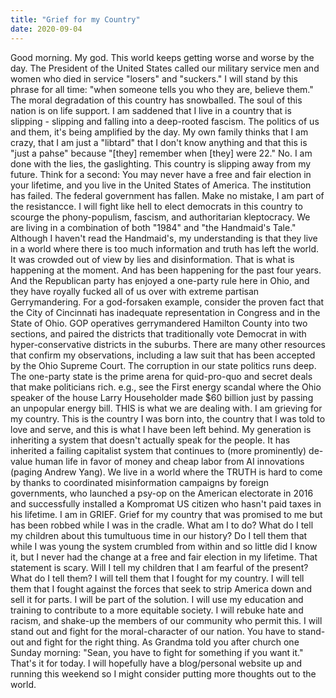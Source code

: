 ```yaml
---
title: "Grief for my Country"
date: 2020-09-04
---
```

Good morning. My god. This world keeps getting worse and worse by the day. The President of the United States called our military service men and women who died in service "losers" and "suckers." I will stand by this phrase for all time: "when someone tells you who they are, believe them."
The moral degradation of this country has snowballed. The soul of this nation is on life support. I am saddened that I live in a country that is slipping - slipping and falling into a deep-rooted fascism. The politics of us and them, it's being amplified by the day. My own family thinks that I am crazy, that I am just a "libtard" that I don't know anything and that this is "just a pahse" because "[they] remember when [they] were 22." No.
I am done with the lies, the gaslighting. This country is slipping away from my future. Think for a second: You may never have a free and fair election in your lifetime, and you live in the United States of America. The institution has failed. The federal government has fallen. Make no mistake, I am part of the resistancce. I will fight like hell to elect democrats in this country to scourge the phony-populism, fascism, and authoritarian kleptocracy. We are living in a combination of both "1984" and "the Handmaid's Tale." Although I haven't read the Handmaid's, my understanding is that they live in a world where there is too much information and truth has left the world. It was crowded out of view by lies and disinformation. That is what is happening at the moment. And has been happening for the past four years. And the Republican party has enjoyed a one-party rule here in Ohio, and they have royally fucked all of us over with extreme partisan Gerrymandering. For a god-forsaken example, consider the proven fact that the City of Cincinnati has inadequate representation in Congress and in the State of Ohio. GOP operatives gerrymandered Hamilton County into two sections, and paired the districts that traditionally vote Democrat in with hyper-conservative districts in the suburbs. There are many other resources that confirm my observations, including a law suit that has been accepted by the Ohio Supreme Court. The corruption in our state politics runs deep. The one-party state is the prime arena for quid-pro-quo and secret deals that make politicians rich. e.g., see the First energy scandal where the Ohio speaker of the house Larry Householder made $60 billion just by passing an unpopular energy bill. THIS is what we are dealing with.
I am grieving for my country. This is the country I was born into, the country that I was told to love and serve, and this is what I have been left behind. My generation is inheriting a system that doesn't actually speak for the people. It has inherited a failing capitalist system that continues to (more prominently) de-value human life in favor of money and cheap labor from AI innovations (paging Andrew Yang).  We live in a world where the TRUTH is hard to come by thanks to coordinated misinformation campaigns by foreign governments, who launched a psy-op on the American electorate in 2016 and successfully installed a Kompromat US citizen who hasn't paid taxes in his lifetime. 
I am in GRIEF. Grief for my country that was promised to me but has been robbed while I was in the cradle. What am I to do? What do I tell my children about this tumultuous time in our history? Do I tell them that while I was young the system crumbled from within and so little did I know it, but I never had the change at a free and fair election in my lifetime. That statement is scary. Will I tell my children that I am fearful of the present? What do I tell them? 
I will tell them that I fought for my country. I will tell them that I fought against the forces that seek to strip America down and sell it for parts. I will be part of the solution. I will use my education and training to contribute to a more equitable society. I will rebuke hate and racism, and shake-up the members of our community who permit this. I will stand out and fight for the moral-character of our nation. You have to stand-out and fight for the right thing. As Grandma told you after church one Sunday morning: "Sean, you have to fight for something if you want it." 
That's it for today. I will hopefully have a blog/personal website up and running this weekend so I might consider putting more thoughts out to the world.
